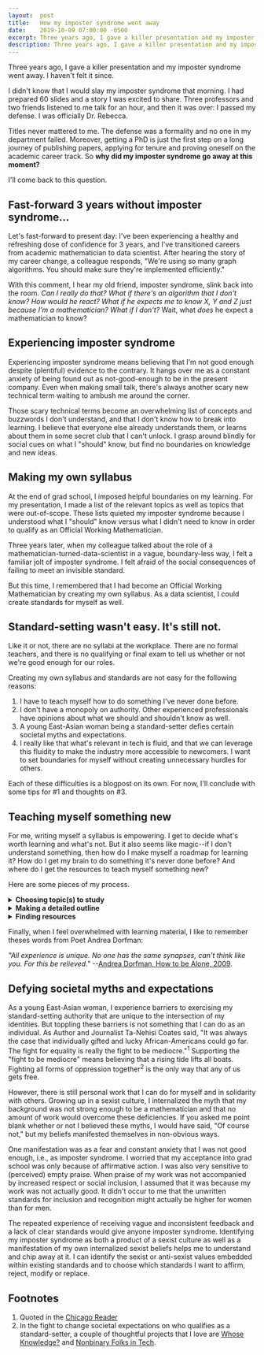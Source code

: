```yaml
---
layout:  post
title:   How my imposter syndrome went away
date:    2019-10-09 07:00:00 -0500
excerpt: Three years ago, I gave a killer presentation and my imposter syndrome went away. I haven't felt it since.
description: Three years ago, I gave a killer presentation and my imposter syndrome went away. I haven't felt it since.
---
```

Three years ago, I gave a killer presentation and my imposter syndrome went away. I haven't felt it since.

I didn't know that I would slay my imposter syndrome that morning. I had prepared 60 slides and a story I was excited to share. Three professors and two friends listened to me talk for an hour, and then it was over: I passed my defense. I was officially Dr. Rebecca.

Titles never mattered to me. The defense was a formality and no one in my department failed. Moreover, getting a PhD is just the first step on a long journey of publishing papers, applying for tenure and proving oneself on the academic career track. So **why did my imposter syndrome go away at this moment?**

I'll come back to this question. 

## Fast-forward 3 years without imposter syndrome...

Let's fast-forward to present day: I've been experiencing a healthy and refreshing dose of confidence for 3 years, and I've transitioned careers from academic mathematician to data scientist. After hearing the story of my career change, a colleague responds, "We're using so many graph algorithms. You should make sure they're implemented efficiently."

With this comment, I hear my old friend, imposter syndrome, slink back into the room. *Can I really do that? What if there's an algorithm that I don't know? How would he react? What if he expects me to know X, Y and Z just because I'm a mathematician? What if I don't?* Wait, what *does* he expect a mathematician to know? 

## Experiencing imposter syndrome
  
Experiencing imposter syndrome means believing that I'm not good enough despite (plentiful) evidence to the contrary. It hangs over me as a constant anxiety of being found out as not-good-enough to be in the present company. Even when making small talk, there's always another scary new technical term waiting to ambush me around the corner.

Those scary technical terms become an overwhelming list of concepts and buzzwords I don't understand, and that I don't know how to break into learning. I believe that everyone else already understands them, or learns about them in some secret club that I can't unlock. I grasp around blindly for social cues on what I "should" know, but find no boundaries on knowledge and new ideas.

## Making my own syllabus

At the end of grad school, I imposed helpful boundaries on my learning. For my presentation, I made a list of the relevant topics as well as topics that were out-of-scope. These lists quieted my imposter syndrome because I understood what I "should" know versus what I didn't need to know in order to qualify as an Official Working Mathematician.

Three years later, when my colleague talked about the role of a mathematician-turned-data-scientist in a vague, boundary-less way, I felt a familiar jolt of imposter syndrome. I felt afraid of the social consequences of failing to meet an invisible standard. 

But this time, I remembered that I had become an Official Working Mathematician by creating my own syllabus. As a data scientist, I could create standards for myself as well.

## Standard-setting wasn't easy. It's still not.

Like it or not, there are no syllabi at the workplace. There are no formal teachers, and there is no qualifying or final exam to tell us whether or not we're good enough for our roles.

Creating my own syllabus and standards are not easy for the following reasons:
1. I have to teach myself how to do something I've never done before.
2. I don't have a monopoly on authority. Other experienced professionals have opinions about what we should and shouldn't know as well.
3. A young East-Asian woman being a standard-setter defies certain societal myths and expectations.
4. I really like that what's relevant in tech is fluid, and that we can leverage this fluidity to make the industry more accessible to newcomers. I want to set boundaries for myself without creating unnecessary hurdles for others.

Each of these difficulties is a blogpost on its own. For now, I'll conclude with some tips for #1 and thoughts on #3.

## Teaching myself something new

For me, writing myself a syllabus is empowering. I get to decide what's worth learning and what's not. But it also seems like magic--if I don't understand something, then how do I make myself a roadmap for learning it? How do I get my brain to do something it's never done before? And where do I get the resources to teach myself something new?

Here are some pieces of my process.
<details>
<summary><b>Choosing topic(s) to study</b></summary>
<div markdown="1">Whenever I hear or encounter an unfamiliar term or concept, I add it to a list of *Words I Don't Know*. Sometimes, a pattern emerges like: "oh, all these words are related to Bayesian statistics. Maybe I should learn the basics of that." Other times, different connections between the terms emerge.

I make a list of the prominent people and organizations in my field. What ideas are they talking about, and which concepts do they think are important? Who disagrees with them, and why? What unfamiliar vocabulary do they use? 

I sign up for newsletters curated by someone knowledgeable in the field. Usually, newsletters contain a mix of articles from beginner-level to expert. Even just looking at the headlines every week helps me stay in touch with what's trending. Often, the same themes will cycle through: I find it encouraging that even if what I learn now goes out of fashion, some of the core concepts will still come back.
</div>
</details>

<details>
<summary><b>Making a detailed outline</b></summary>
<div markdown="1">After choosing a topic to study, I make an outline that fills in the specific subtopics, concepts, perspectives and vocabulary that I want to learn about. To fill in the details, I start by looking for existing syllabi from course websites from universities, bootcamps or Massive Online Open Courses (MOOCs).

I also look up conferences for my topic. I get ideas for subtopics from the conferences' annual themes, popular sessions, workshop goals, and recognized papers. Sometimes, conference websites also have lists of resources for students and newcomers to the field.

One problem I regularly experience when filling in details is deciding how deep to go into the field. Knowledge is endless, and so is the process of acquiring it. To help me decide when to stop, I look for cues in how experts change their language when talking to the public, students, and other researchers. For example, if I understand an expert's explanations when she's talking to grad students, but not when she's talking to other researchers, then I know that my understanding is somewhere between intermediate (grad student) and expert (researcher).

Grad students working in the field are also a great resource because they have or are working through many of the same learning challenges. Many of them are happy to share syllabi or notes from courses they've taken, and some even maintain them as public resources online.
</div>
</details>

<details>
<summary><b>Finding resources</b></summary>
<div markdown="1">After creating an outline of subtopics, I look for resources that will teach me about each subtopic. Besides Googling, I shamelessly ask people for recommendations. It makes for pretty good small talk with nerds.

Sometimes, I write to authors of articles with questions about their work and recommendations. Usually, they're happy that someone is reading their work!
</div>
</details>

Finally, when I feel overwhelmed with learning material, I like to remember theses words from Poet Andrea Dorfman:

*"All experience is unique. No one has the same synapses, can't think like you. For this be relieved."* --[Andrea Dorfman, How to be Alone, 2009](<a href="http://andreadorfman.com/howtobealone/">).

## Defying societal myths and expectations

As a young East-Asian woman, I experience barriers to exercising my standard-setting authority that are unique to the intersection of my identities. But toppling these barriers is not something that I can do as an individual. As Author and Journalist Ta-Nehisi Coates said, "It was always the case that individually gifted and lucky African-Americans could go far. The fight for equality is really the fight to be mediocre."<sup>1</sup> Supporting the "fight to be mediocre" means believing that a rising tide lifts all boats. Fighting all forms of oppression together<sup>2</sup> is the only way that any of us gets free.

However, there is still personal work that I can do for myself and in solidarity with others. Growing up in a sexist culture, I internalized the myth that my background was not strong enough to be a mathematician and that no amount of work would overcome these deficiencies. If you asked me point blank whether or not I believed these myths, I would have said, "Of course not," but my beliefs manifested themselves in non-obvious ways. 

One manifestation was as a fear and constant anxiety that I was not good enough, i.e., as imposter syndrome. I worried that my acceptance into grad school was only because of affirmative action. I was also very sensitive to (perceived) empty praise. When praise of my work was not accompanied by increased respect or social inclusion, I assumed that it was because my work was not actually good. It didn't occur to me that the unwritten standards for inclusion and recognition might actually be higher for women than for men.

The repeated experience of receiving vague and inconsistent feedback and a lack of clear standards would give anyone imposter syndrome. Identifying my imposter syndrome as both a product of a sexist culture as well as a manifestation of my own internalized sexist beliefs helps me to understand and chip away at it. I can identify the sexist or anti-sexist values embedded within existing standards and to choose which standards I want to affirm, reject, modify or replace.

## Footnotes
1. Quoted in the [Chicago Reader](https://www.chicagoreader.com/Bleader/archives/2017/02/02/ta-nehisi-coates-didnt-come-here-to-give-you-any-answers)
2. In the fight to change societal expectations on who qualifies as a standard-setter, a couple of thoughtful projects that I love are [Whose Knowledge?](https://whoseknowledge.org/) and [Nonbinary Folks in Tech](https://www.kickstarter.com/projects/karaajc/non-binary-folks-in-tech-zine-series).
